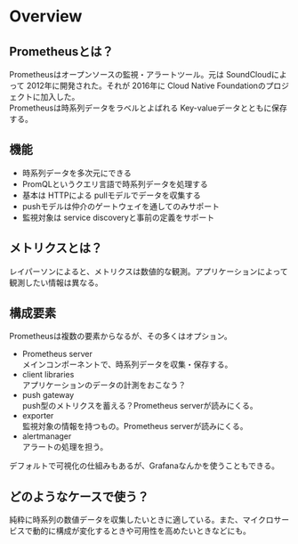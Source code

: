 # Overview

## Prometheusとは？

Prometheusはオープンソースの監視・アラートツール。元は SoundCloudによって 2012年に開発された。それが 2016年に Cloud Native Foundationのプロジェクトに加入した。  
Prometheusは時系列データをラベルとよばれる Key-valueデータとともに保存する。  

## 機能

- 時系列データを多次元にできる
- PromQLというクエリ言語で時系列データを処理する
- 基本は HTTPによる pullモデルでデータを収集する
- pushモデルは仲介のゲートウェイを通してのみサポート
- 監視対象は service discoveryと事前の定義をサポート

## メトリクスとは？

レイパーソンによると、メトリクスは数値的な観測。アプリケーションによって観測したい情報は異なる。

## 構成要素

Prometheusは複数の要素からなるが、その多くはオプション。

- Prometheus server  
メインコンポーネントで、時系列データを収集・保存する。
- client libraries  
アプリケーションのデータの計測をおこなう？
- push gateway  
push型のメトリクスを蓄える？Prometheus serverが読みにくる。
- exporter  
監視対象の情報を持つもの。Prometheus serverが読みにくる。
- alertmanager  
アラートの処理を担う。

デフォルトで可視化の仕組みもあるが、Grafanaなんかを使うこともできる。

## どのようなケースで使う？

純粋に時系列の数値データを収集したいときに適している。また、マイクロサービスで動的に構成が変化するときや可用性を高めたいときなどにも。
